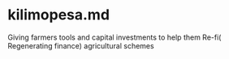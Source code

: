 # kilimopesa.md
Giving farmers tools and capital investments to help them Re-fi( Regenerating finance) agricultural schemes 
